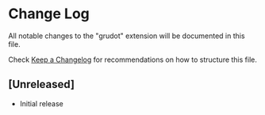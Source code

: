 # Change Log

All notable changes to the "grudot" extension will be documented in this file.

Check [Keep a Changelog](http://keepachangelog.com/) for recommendations on how to structure this file.

## [Unreleased]

- Initial release